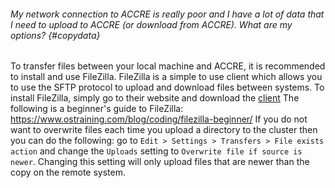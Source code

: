 ###### My network connection to ACCRE is really poor and I have a lot of data that I need to upload to ACCRE (or download from ACCRE). What are my options? {#copydata}

To transfer files between your local machine and ACCRE, it is recommended to install
and use FileZilla. FileZilla is a simple to use client which allows you
to use the SFTP protocol to upload and download files between systems.
To install FileZilla, simply go to their website and download the
[client](https://filezilla-project.org) The following is a beginner's
guide to FileZilla:
<https://www.ostraining.com/blog/coding/filezilla-beginner/> If you do
not want to overwrite files each time you upload a directory to the
cluster then you can do the following: go to 
`Edit > Settings > Transfers > File exists action` 
and change the `Uploads` setting to
`Overwrite file if source is newer`. Changing this setting will only
upload files that are newer than the copy on the remote system. 
